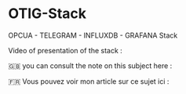 # OTIG-Stack
OPCUA - TELEGRAM - INFLUXDB - GRAFANA Stack

Video of presentation of the stack :

🇬🇧 you can consult the note on this subject here : 

🇫🇷 Vous pouvez voir mon article sur ce sujet ici :


